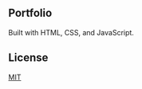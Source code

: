 ## Portfolio
Built with HTML, CSS, and JavaScript.


## License

[MIT](https://choosealicense.com/licenses/mit/)
